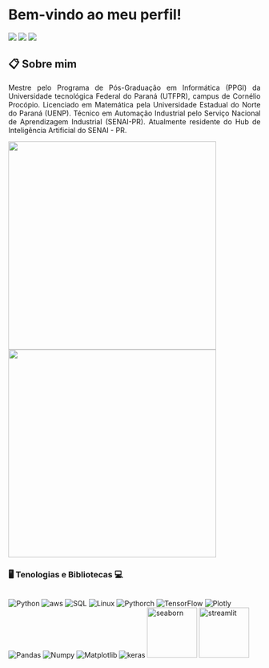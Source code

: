 # Bem-vindo ao meu perfil! 

<div> 
  <a href="https://discordapp.com/users/eltonjunior#0597" target="_blank"><img src="https://img.shields.io/badge/Discord-7289DA?style=for-the-badge&logo=discord&logoColor=white" target="_blank"></a> 
  <a href="https://www.linkedin.com/in/eltonjr" target="_blank"><img src="https://img.shields.io/badge/-LinkedIn-%230077B5?style=for-the-badge&logo=linkedin&logoColor=white" target="_blank"></a>
    <a href = "mailto:elton_junior@outlook.com"><img src="https://img.shields.io/badge/Microsoft_Outlook-0078D4?style=for-the-badge&logo=microsoft-outlook&logoColor=white" target="_blank"></a> 
 
</div>

## 📋 Sobre mim

<div style="text-align: justify">
Mestre pelo Programa de Pós-Graduação em Informática (PPGI) da Universidade tecnológica Federal do Paraná (UTFPR), campus de Cornélio Procópio. Licenciado em Matemática pela Universidade Estadual do Norte do Paraná (UENP). Técnico em Automação Industrial pelo Serviço Nacional de Aprendizagem Industrial (SENAI-PR). Atualmente residente do Hub de Inteligência Artificial do SENAI - PR.

</div>

<p>
  <img src="https://github-readme-stats.vercel.app/api/top-langs/?username=EltonCJr&hide_progress=true" width="415">
  <img src="https://github-readme-stats.vercel.app/api?username=EltonCJr&theme=vision-friendly-dark&show_icons=true" width="415" />
</p>

### 🖥 Tenologias e Bibliotecas 💻

<div style="display: inline_block"><br/>
    <img algin="center" alt="Python" src="https://img.shields.io/badge/Python-14354C?style=for-the-badge&logo=python&logoColor=white">
    <img algin="center" alt="aws" src="https://img.shields.io/badge/Amazon_AWS-232F3E?style=for-the-badge&logo=amazon-aws&logoColor=white">
    <img algin="center" alt="SQL" src="https://img.shields.io/badge/PostgreSQL-316192?style=for-the-badge&logo=postgresql&logoColor=white">
    <img algin="center" alt="Linux" src="https://img.shields.io/badge/Linux-FCC624?style=for-the-badge&logo=linux&logoColor=black">
    <img algin="center" alt="Pythorch" src="https://img.shields.io/badge/PyTorch-%23EE4C2C.svg?style=for-the-badge&logo=PyTorch&logoColor=white">
    <img algin="center" alt="TensorFlow" src="https://img.shields.io/badge/TensorFlow-%23FF6F00.svg?style=for-the-badge&logo=TensorFlow&logoColor=white">
    <img algin="center" alt="Plotly" src="https://img.shields.io/badge/Plotly-%233F4F75.svg?style=for-the-badge&logo=plotly&logoColor=white">
    <img algin="center" alt="Pandas" src="https://img.shields.io/badge/pandas-%23150458.svg?style=for-the-badge&logo=pandas&logoColor=white">
    <img algin="center" alt="Numpy" src="https://img.shields.io/badge/numpy-%23013243.svg?style=for-the-badge&logo=numpy&logoColor=white">
    <img algin="center" alt="Matplotlib" src="https://img.shields.io/badge/Matplotlib-%23ffffff.svg?style=for-the-badge&logo=Matplotlib&logoColor=black">
    <img algin="center" alt="keras" src="https://img.shields.io/badge/Keras-%23D00000.svg?style=for-the-badge&logo=Keras&logoColor=white">
    <img algin="center" alt="seaborn" src="https://seaborn.pydata.org/_images/logo-wide-lightbg.svg" width="100">
    <img algin="center" alt="streamlit" src="https://streamlit.io/images/brand/streamlit-logo-secondary-colormark-darktext.png" width="100">
</div>
